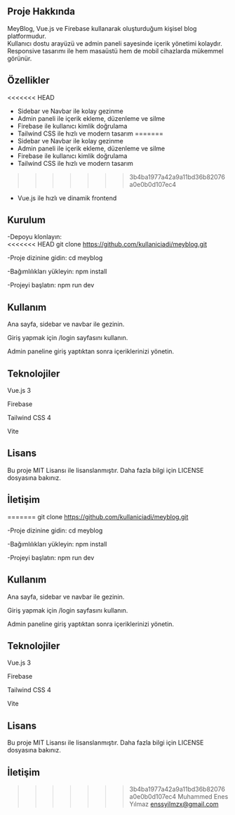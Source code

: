 ## Proje Hakkında

MeyBlog, Vue.js ve Firebase kullanarak oluşturduğum kişisel blog platformudur.  
Kullanıcı dostu arayüzü ve admin paneli sayesinde içerik yönetimi kolaydır.  
Responsive tasarımı ile hem masaüstü hem de mobil cihazlarda mükemmel görünür.

## Özellikler

<<<<<<< HEAD
- Sidebar ve Navbar ile kolay gezinme
- Admin paneli ile içerik ekleme, düzenleme ve silme
- Firebase ile kullanıcı kimlik doğrulama
- Tailwind CSS ile hızlı ve modern tasarım
=======
- Sidebar ve Navbar ile kolay gezinme  
- Admin paneli ile içerik ekleme, düzenleme ve silme  
- Firebase ile kullanıcı kimlik doğrulama  
- Tailwind CSS ile hızlı ve modern tasarım  
>>>>>>> 3b4ba1977a42a9a11bd36b82076a0e0b0d107ec4
- Vue.js ile hızlı ve dinamik frontend

## Kurulum

-Depoyu klonlayın:  
<<<<<<< HEAD
 git clone https://github.com/kullaniciadi/meyblog.git

-Proje dizinine gidin:
cd meyblog

-Bağımlılıkları yükleyin:
npm install

-Projeyi başlatın:
npm run dev

## Kullanım

Ana sayfa, sidebar ve navbar ile gezinin.

Giriş yapmak için /login sayfasını kullanın.

Admin paneline giriş yaptıktan sonra içeriklerinizi yönetin.

## Teknolojiler

Vue.js 3

Firebase

Tailwind CSS 4

Vite

## Lisans

Bu proje MIT Lisansı ile lisanslanmıştır. Daha fazla bilgi için LICENSE dosyasına bakınız.

## İletişim

=======
   git clone https://github.com/kullaniciadi/meyblog.git
   
-Proje dizinine gidin:
   cd meyblog
   
-Bağımlılıkları yükleyin:
   npm install
   
-Projeyi başlatın:
   npm run dev

## Kullanım
Ana sayfa, sidebar ve navbar ile gezinin.

Giriş yapmak için /login sayfasını kullanın.

Admin paneline giriş yaptıktan sonra içeriklerinizi yönetin.

## Teknolojiler

Vue.js 3

Firebase

Tailwind CSS 4

Vite

## Lisans
Bu proje MIT Lisansı ile lisanslanmıştır. Daha fazla bilgi için LICENSE dosyasına bakınız.

## İletişim
>>>>>>> 3b4ba1977a42a9a11bd36b82076a0e0b0d107ec4
Muhammed Enes Yılmaz
enssyilmzx@gmail.com
